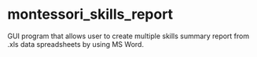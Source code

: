 # montessori_skills_report
 GUI program that allows user to create multiple skills summary report from .xls data spreadsheets by using MS Word.
